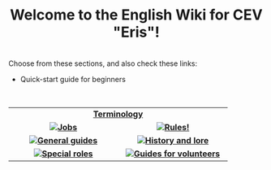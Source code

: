 <h1 align="center"> Welcome to the English Wiki for CEV "Eris"! </h1>
<br>
Choose from these sections, and also check these links:
<br><ul>
  <li>Quick-start guide for beginners</li>
</ul> 
  <br>
  <table width="500" cellspacing="0" cellpadding="5">
  <tr>
    <td colspan=2 align="center"> <b><a href="en/terms_en.md">Terminology</a></b> </td>
  </tr>
   <tr> 
     <td width="200" valign="center" align="center"><img src="https://i.imgur.com/ySpQRZO.png"><a href="en/jobs_en.md"><b>Jobs</b></a></td><td width="200" valign="center" align="center"><img src="https://i.imgur.com/jT1TdJl.png"><a href="en/rules_en.md"><b>Rules!</b></td>
   </tr>
  <tr>
    <td width="200" valign="center" align="center"><img src="https://i.imgur.com/snZB4ko.png"><b><a href="en/general_en.md">General guides</a></b></td><td width="200" valign="center" align="center"><img src="https://i.imgur.com/RtDLLGQ.png"><b><a href="en/lore_en.md">History and lore</a></b></td>
  </tr>
  <tr>
    <td width="200" valign="center" align="center"><img src="https://i.imgur.com/YYXCRnk.png"><b><a href="en/antag_en.md">Special roles</a></b></td><td width="200" valign="center" align="center"><img src="https://i.imgur.com/Fr2Fq5H.png"><b><a href="en/volunteers_en.md">Guides for volunteers</a></b></td>
  </tr>
  </table>

